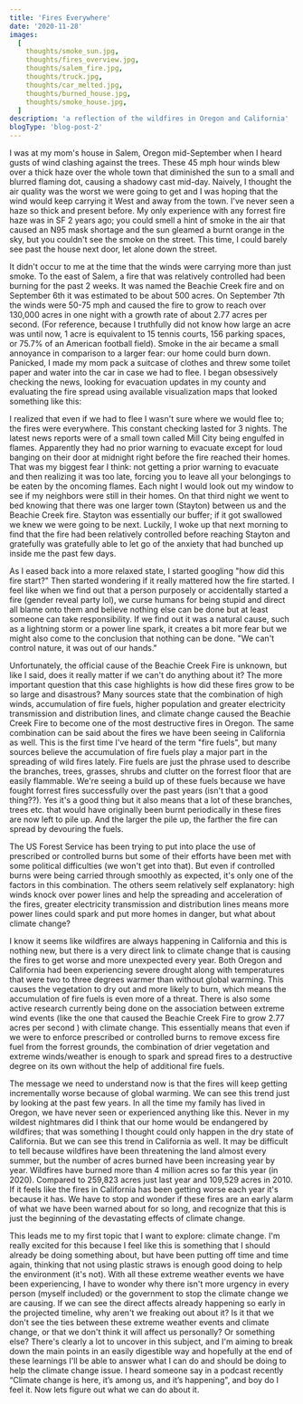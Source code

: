 ```yaml
---
title: 'Fires Everywhere'
date: '2020-11-28'
images:
  [
    thoughts/smoke_sun.jpg,
    thoughts/fires_overview.jpg,
    thoughts/salem_fire.jpg,
    thoughts/truck.jpg,
    thoughts/car_melted.jpg,
    thoughts/burned_house.jpg,
    thoughts/smoke_house.jpg,
  ]
description: 'a reflection of the wildfires in Oregon and California'
blogType: 'blog-post-2'
---
```


I was at my mom's house in Salem, Oregon mid-September when I heard gusts of wind clashing against the trees. These 45 mph hour winds blew over a thick haze over the whole town that diminished the sun to a small and blurred flaming dot, causing a shadowy cast mid-day. Naively, I thought the air quality was the worst we were going to get and I was hoping that the wind would keep carrying it West and away from the town. I've never seen a haze so thick and present before. My only experience with any forrest fire haze was in SF 2 years ago; you could smell a hint of smoke in the air that caused an N95 mask shortage and the sun gleamed a burnt orange in the sky, but you couldn't see the smoke on the street. This time, I could barely see past the house next door, let alone down the street.

It didn't occur to me at the time that the winds were carrying more than just smoke. To the east of Salem, a fire that was relatively controlled had been burning for the past 2 weeks. It was named the Beachie Creek fire and on September 6th it was estimated to be about 500 acres. On September 7th the winds were 50-75 mph and caused the fire to grow to reach over 130,000 acres in one night with a growth rate of about 2.77 acres per second. (For reference, because I truthfully did not know how large an acre was until now, 1 acre is equivalent to 15 tennis courts, 156 parking spaces, or 75.7% of an American football field). Smoke in the air became a small annoyance in comparison to a larger fear: our home could burn down. Panicked, I made my mom pack a suitcase of clothes and threw some toilet paper and water into the car in case we had to flee. I began obsessively checking the news, looking for evacuation updates in my county and evaluating the fire spread using available visualization maps that looked something like this:

I realized that even if we had to flee I wasn't sure where we would flee to; the fires were everywhere.
This constant checking lasted for 3 nights. The latest news reports were of a small town called Mill City being engulfed in flames. Apparently they had no prior warning to evacuate except for loud banging on their door at midnight right before the fire reached their homes. That was my biggest fear I think: not getting a prior warning to evacuate and then realizing it was too late, forcing you to leave all your belongings to be eaten by the oncoming flames. Each night I would look out my window to see if my neighbors were still in their homes. On that third night we went to bed knowing that there was one larger town (Stayton) between us and the Beachie Creek fire. Stayton was essentially our buffer; if it got swallowed we knew we were going to be next. Luckily, I woke up that next morning to find that the fire had been relatively controlled before reaching Stayton and gratefully was gratefully able to let go of the anxiety that had bunched up inside me the past few days.

As I eased back into a more relaxed state, I started googling "how did this fire start?" Then started wondering if it really mattered how the fire started. I feel like when we find out that a person purposely or accidentally started a fire (gender reveal party lol), we curse humans for being stupid and direct all blame onto them and believe nothing else can be done but at least someone can take responsibility. If we find out it was a natural cause, such as a lightning storm or a power line spark, it creates a bit more fear but we might also come to the conclusion that nothing can be done. "We can't control nature, it was out of our hands."

Unfortunately, the official cause of the Beachie Creek Fire is unknown, but like I said, does it really matter if we can't do anything about it? The more important question that this case highlights is how did these fires grow to be so large and disastrous? Many sources state that the combination of high winds, accumulation of fire fuels, higher population and greater electricity transmission and distribution lines, and climate change caused the Beachie Creek Fire to become one of the most destructive fires in Oregon. The same combination can be said about the fires we have been seeing in California as well. This is the first time I've heard of the term "fire fuels", but many sources believe the accumulation of fire fuels play a major part in the spreading of wild fires lately. Fire fuels are just the phrase used to describe the branches, trees, grasses, shrubs and clutter on the forrest floor that are easily flammable. We're seeing a build up of these fuels because we have fought forrest fires successfully over the past years (isn't that a good thing??). Yes it's a good thing but it also means that a lot of these branches, trees etc. that would have originally been burnt periodically in these fires are now left to pile up. And the larger the pile up, the farther the fire can spread by devouring the fuels.

The US Forest Service has been trying to put into place the use of prescribed or controlled burns but some of their efforts have been met with some political difficulties (we won't get into that). But even if controlled burns were being carried through smoothly as expected, it's only one of the factors in this combination. The others seem relatively self explanatory: high winds knock over power lines and help the spreading and acceleration of the fires, greater electricity transmission and distribution lines means more power lines could spark and put more homes in danger, but what about climate change?

I know it seems like wildfires are always happening in California and this is nothing new, but there is a very direct link to climate change that is causing the fires to get worse and more unexpected every year. Both Oregon and California had been experiencing severe drought along with temperatures that were two to three degrees warmer than without global warming. This causes the vegetation to dry out and more likely to burn, which means the accumulation of fire fuels is even more of a threat. There is also some active research currently being done on the association between extreme wind events (like the one that caused the Beachie Creek Fire to grow 2.77 acres per second ) with climate change. This essentially means that even if we were to enforce prescribed or controlled burns to remove excess fire fuel from the forrest grounds, the combination of drier vegetation and extreme winds/weather is enough to spark and spread fires to a destructive degree on its own without the help of additional fire fuels.

The message we need to understand now is that the fires will keep getting incrementally worse because of global warming. We can see this trend just by looking at the past few years. In all the time my family has lived in Oregon, we have never seen or experienced anything like this. Never in my wildest nightmares did I think that our home would be endangered by wildfires; that was something I thought could only happen in the dry state of California. But we can see this trend in California as well. It may be difficult to tell because wildfires have been threatening the land almost every summer, but the number of acres burned have been increasing year by year. Wildfires have burned more than 4 million acres so far this year (in 2020). Compared to 259,823 acres just last year and 109,529 acres in 2010. If it feels like the fires in California has been getting worse each year it's because it has. We have to stop and wonder if these fires are an early alarm of what we have been warned about for so long, and recognize that this is just the beginning of the devastating effects of climate change.

This leads me to my first topic that I want to explore: climate change. I'm really excited for this because I feel like this is something that I should already be doing something about, but have been putting off time and time again, thinking that not using plastic straws is enough good doing to help the environment (it's not). With all these extreme weather events we have been experiencing, I have to wonder why there isn't more urgency in every person (myself included) or the government to stop the climate change we are causing. If we can see the direct affects already happening so early in the projected timeline, why aren't we freaking out about it? Is it that we don't see the ties between these extreme weather events and climate change, or that we don't think it will affect us personally? Or something else? There's clearly a lot to uncover in this subject, and I'm aiming to break down the main points in an easily digestible way and hopefully at the end of these learnings I'll be able to answer what I can do and should be doing to help the climate change issue. I heard someone say in a podcast recently “Climate change is here, it’s among us, and it’s happening", and boy do I feel it. Now lets figure out what we can do about it.

